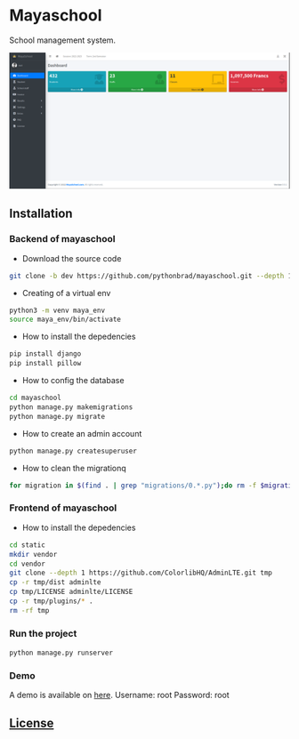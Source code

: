 # Mayaschool
School management system.

![Overview](screenshot.png)

## Installation

### Backend of mayaschool

- Download the source code
```bash
git clone -b dev https://github.com/pythonbrad/mayaschool.git --depth 1 
```

- Creating of a virtual env
```bash
python3 -m venv maya_env
source maya_env/bin/activate
```

- How to install the depedencies
```bash
pip install django
pip install pillow
```

- How to config the database
```bash
cd mayaschool
python manage.py makemigrations
python manage.py migrate
```

- How to create an admin account
```bash
python manage.py createsuperuser
```

- How to clean the migrationq
```bash
for migration in $(find . | grep "migrations/0.*.py");do rm -f $migration; done
````

### Frontend of mayaschool

- How to install the depedencies
```bash
cd static
mkdir vendor
cd vendor
git clone --depth 1 https://github.com/ColorlibHQ/AdminLTE.git tmp
cp -r tmp/dist adminlte
cp tmp/LICENSE adminlte/LICENSE
cp -r tmp/plugins/* .
rm -rf tmp
```

### Run the project
```bash
python manage.py runserver 
```

### Demo
A demo is available on [here](http://pythonbrad.pythonanywhere.com/).
Username: root
Password: root

## [License](LICENSE.md)
